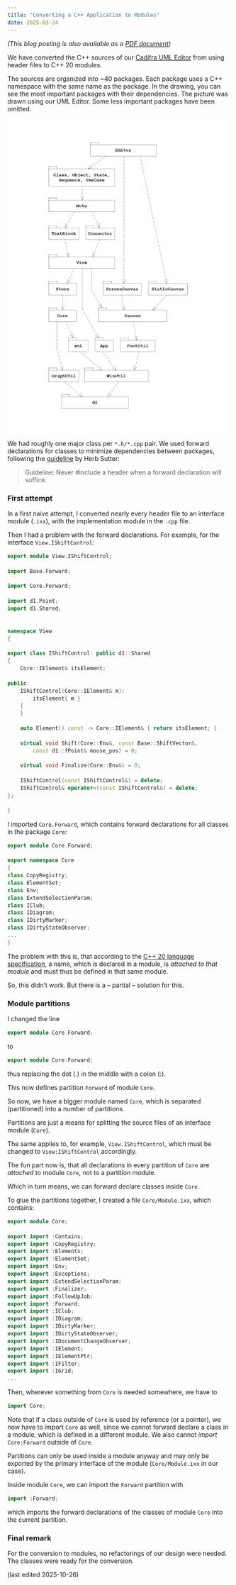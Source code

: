 ```yaml
---
title: "Converting a C++ Application to Modules"
date: 2025-03-24
---
```


*(This blog posting is also available as a
[PDF document](https://www.cadifra.com/papers/converting-to-modules.pdf))*

We have converted the C++ sources of our [Cadifra UML Editor](https://cadifra.com)
from using header files to C++ 20 modules.

The sources are organized into ~40 packages. Each package uses a C++ namespace with
the same name as the package. In the drawing, you can see the most important packages
with their dependencies. The picture was drawn using our UML Editor. Some less important
packages have been omitted.

<img src="/assets/cadifra-packages.png" alt="Cadifra Packages" width="500"/>

We had roughly one major class per `*.h/*.cpp` pair. We used forward declarations for
classes to minimize dependencies between packages, following the [guideline](https://herbsutter.com/2013/08/19/gotw-7a-solution-minimizing-compile-time-dependencies-part-1/)
by Herb Sutter:

> Guideline: Never #include a header when a forward declaration will suffice.


### First attempt

In a first naive attempt, I converted nearly every header file to an interface module (`.ixx`),
with the implementation module in the `.cpp` file.

Then I had a problem with the forward declarations. For example, for the interface
`View.IShiftControl`:

```cpp
export module View.IShiftControl;

import Base.Forward;

import Core.Forward;

import d1.Point;
import d1.Shared;


namespace View
{

export class IShiftControl: public d1::Shared
{
    Core::IElement& itsElement;

public:
    IShiftControl(Core::IElement& m):
        itsElement{ m }
    {
    }

    auto Element() const -> Core::IElement& { return itsElement; }

    virtual void Shift(Core::Env&, const Base::ShiftVector&,
        const d1::fPoint& mouse_pos) = 0;

    virtual void Finalize(Core::Env&) = 0;

    IShiftControl(const IShiftControl&) = delete;
    IShiftControl& operator=(const IShiftControl&) = delete;
};

}
```

I imported `Core.Forward`, which contains forward declarations for all classes in
the package `Core`:

```cpp
export module Core.Forward;

export namespace Core
{
class CopyRegistry;
class ElementSet;
class Env;
class ExtendSelectionParam;
class IClub;
class IDiagram;
class IDirtyMarker;
class IDirtyStateObserver;
...
}
```

The problem with this is, that according to the
[C++ 20 language specification](https://eel.is/c++draft/module#unit-7), a name, which
is declared in a module, is *attached to that module* and must thus be defined in that
same module.

So, this didn’t work. But there is a &ndash; partial &ndash; solution for this.


### Module partitions

I changed the line

```cpp
export module Core.Forward;
```

to

```cpp
export module Core:Forward;
```

thus replacing the dot (.) in the middle with a colon (:).

This now defines partition `Forward` of module `Core`.

So now, we have a bigger module named `Core`, which is separated (partitioned) into
a number of partitions.

Partitions are just a means for splitting the source files of an interface module (`Core`).

The same applies to, for example, `View.IShiftControl`, which must be changed to
`View:IShiftControl` accordingly.

The fun part now is, that all declarations in every partition of `Core` are *attached*
to module `Core`, not to a partition module.

Which in turn means, we can forward declare classes inside `Core`.

To glue the partitions together, I created a file `Core/Module.ixx`, which contains:

```cpp
export module Core;

export import :Contains;
export import :CopyRegistry;
export import :Elements;
export import :ElementSet;
export import :Env;
export import :Exceptions;
export import :ExtendSelectionParam;
export import :Finalizer;
export import :FollowUpJob;
export import :Forward;
export import :IClub;
export import :IDiagram;
export import :IDirtyMarker;
export import :IDirtyStateObserver;
export import :IDocumentChangeObserver;
export import :IElement;
export import :IElementPtr;
export import :IFilter;
export import :IGrid;
...
```

Then, wherever something from `Core` is needed somewhere, we have to

```cpp
import Core;
```

Note that if a class outside of `Core` is used by reference (or a pointer),
we now have to import `Core` as well, since we cannot forward declare a class
in a module, which is defined in a different module. We also cannot *import*
`Core:Forward` outside of `Core`.

Partitions can only be used inside a module anyway and may only be exported by
the primary interface of the module (`Core/Module.ixx` in our case).

Inside module `Core`, we can import the `Forward` partition with

```cpp
import :Forward;
```

which imports the forward declarations of the classes of module `Core` into the
current partition.


### Final remark

For the conversion to modules, no refactorings of our design were needed. The
classes were ready for the conversion.


(last edited 2025-10-26)
